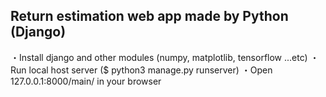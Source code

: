 ## Return estimation web app made by Python (Django)
・Install django and other modules (numpy, matplotlib, tensorflow ...etc)
・Run local host server ($ python3 manage.py runserver)
・Open 127.0.0.1:8000/main/ in your browser
